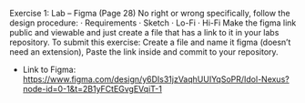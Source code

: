 Exercise 1: Lab – Figma (Page 28)
 No right or wrong specifically, follow the design procedure:
·        Requirements
·        Sketch
·        Lo-Fi
·        Hi-Fi
Make the figma link public and viewable and just create a file that has a link to it in your labs repository.
To submit this exercise: Create a file and name it figma (doesn’t need an extension), Paste the link inside and commit to your repository. 


- Link to Figma: https://www.figma.com/design/y6DIs31jzVaqhUUIYqSoPR/Idol-Nexus?node-id=0-1&t=2B1yFCtEGvgEVqiT-1